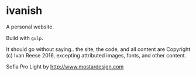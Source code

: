 # ivanish

A personal website.

Build with `gulp`.

It should go without saying.. the site, the code, and all content are Copyright (c) Ivan Reese 2016, excepting attributed images, fonts, and other content.

Sofia Pro Light by http://www.mostardesign.com
